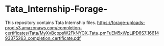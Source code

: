 # Tata_Internship-Forage-
This repository contains Tata Internship files. 
https://forage-uploads-prod.s3.amazonaws.com/completion-certificates/Tata/MyXvBcppsW2FkNYCX_Tata_pmFuEM5xWpLjPD6S7_1661493375263_completion_certificate.pdf
